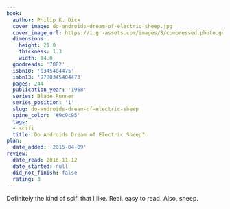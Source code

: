 ```yaml
---
book:
  author: Philip K. Dick
  cover_image: do-androids-dream-of-electric-sheep.jpg
  cover_image_url: https://i.gr-assets.com/images/S/compressed.photo.goodreads.com/books/1519481930l/7082._SX98_.jpg
  dimensions:
    height: 21.0
    thickness: 1.3
    width: 14.0
  goodreads: '7082'
  isbn10: '0345404475'
  isbn13: '9780345404473'
  pages: 244
  publication_year: '1968'
  series: Blade Runner
  series_position: '1'
  slug: do-androids-dream-of-electric-sheep
  spine_color: '#9c9c95'
  tags:
  - scifi
  title: Do Androids Dream of Electric Sheep?
plan:
  date_added: '2015-04-09'
review:
  date_read: 2016-11-12
  date_started: null
  did_not_finish: false
  rating: 3
---
```


Definitely the kind of scifi that I like. Real, easy to read. Also, sheep.
